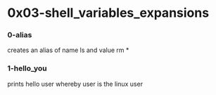 # 0x03-shell_variables_expansions

### 0-alias
creates an alias of name ls and value rm *

### 1-hello_you
prints hello user whereby user is the
linux user
